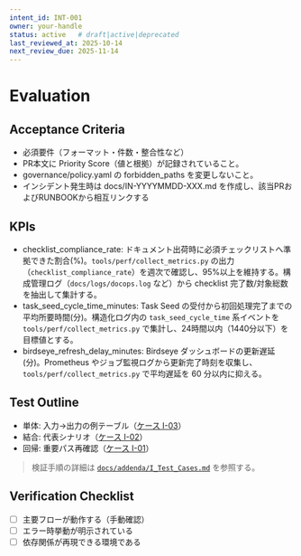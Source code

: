```yaml
---
intent_id: INT-001
owner: your-handle
status: active   # draft|active|deprecated
last_reviewed_at: 2025-10-14
next_review_due: 2025-11-14
---
```


# Evaluation

## Acceptance Criteria

- 必須要件（フォーマット・件数・整合性など）
- PR本文に Priority Score（値と根拠）が記録されていること。
- governance/policy.yaml の forbidden_paths を変更しないこと。
- インシデント発生時は docs/IN-YYYYMMDD-XXX.md を作成し、該当PRおよびRUNBOOKから相互リンクする

## KPIs

- checklist_compliance_rate: ドキュメント出荷時に必須チェックリストへ準拠できた割合(%)。`tools/perf/collect_metrics.py` の出力
  （`checklist_compliance_rate`）を週次で確認し、95%以上を維持する。構成管理ログ（`docs/logs/docops.log` など）から checklist
  完了数/対象総数を抽出して集計する。
- task_seed_cycle_time_minutes: Task Seed の受付から初回処理完了までの平均所要時間(分)。構造化ログ内の `task_seed_cycle_time`
  系イベントを `tools/perf/collect_metrics.py` で集計し、24時間以内（1440分以下）を目標値とする。
- birdseye_refresh_delay_minutes: Birdseye ダッシュボードの更新遅延(分)。Prometheus やジョブ監視ログから更新完了時刻を収集し、
  `tools/perf/collect_metrics.py` で平均遅延を 60 分以内に抑える。

## Test Outline

- 単体: 入力→出力の例テーブル（[ケース I-03](docs/addenda/I_Test_Cases.md#i-03-task-seed-tdd-例)）
- 結合: 代表シナリオ（[ケース I-02](docs/addenda/I_Test_Cases.md#i-02-birdseye-再生成確認)）
- 回帰: 重要パス再確認（[ケース I-01](docs/addenda/I_Test_Cases.md#i-01-チェックリスト突合)）

> 検証手順の詳細は [`docs/addenda/I_Test_Cases.md`](docs/addenda/I_Test_Cases.md) を参照する。

## Verification Checklist

- [ ] 主要フローが動作する（手動確認）
- [ ] エラー時挙動が明示されている
- [ ] 依存関係が再現できる環境である
